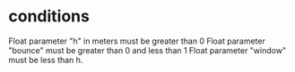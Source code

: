 # conditions
Float parameter "h" in meters must be greater than 0
Float parameter "bounce" must be greater than 0 and less than 1
Float parameter "window" must be less than h.
